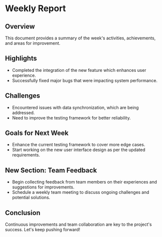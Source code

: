 # Weekly Report

## Overview
This document provides a summary of the week's activities, achievements, and areas for improvement.

## Highlights
- Completed the integration of the new feature which enhances user experience.
- Successfully fixed major bugs that were impacting system performance.

## Challenges
- Encountered issues with data synchronization, which are being addressed.
- Need to improve the testing framework for better reliability.

## Goals for Next Week
- Enhance the current testing framework to cover more edge cases.
- Start working on the new user interface design as per the updated requirements.

## New Section: Team Feedback
- Begin collecting feedback from team members on their experiences and suggestions for improvements.
- Schedule a weekly team meeting to discuss ongoing challenges and potential solutions.

## Conclusion
Continuous improvements and team collaboration are key to the project's success. Let's keep pushing forward!
